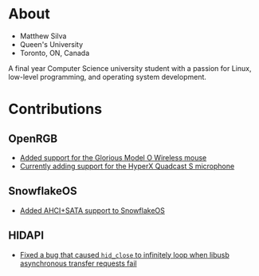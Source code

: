 # About
* Matthew Silva
* Queen's University
* Toronto, ON, Canada

A final year Computer Science university student with a passion for Linux, low-level programming, and operating system development.

# Contributions
## OpenRGB
* [Added support for the Glorious Model O Wireless mouse](https://gitlab.com/CalcProgrammer1/OpenRGB/-/merge_requests/1218)
* [Currently adding support for the HyperX Quadcast S microphone](https://gitlab.com/CalcProgrammer1/OpenRGB/-/merge_requests/1417)

## SnowflakeOS
* [Added AHCI+SATA support to SnowflakeOS](https://github.com/29jm/SnowflakeOS/pull/39)

## HIDAPI
* [Fixed a bug that caused `hid_close` to infinitely loop when libusb asynchronous transfer requests fail](https://github.com/libusb/hidapi/pull/457)
